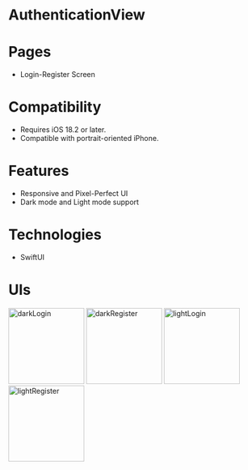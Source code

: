 # AuthenticationView

# Pages
- Login-Register Screen

# Compatibility
- Requires iOS 18.2 or later. 
- Compatible with portrait-oriented iPhone.

# Features
- Responsive and Pixel-Perfect UI
- Dark mode and Light mode support

# Technologies
- SwiftUI

# UIs

<img src="https://github.com/user-attachments/assets/1cc1fc9c-d61c-4a51-b78e-e09fdf82146e" alt="darkLogin" width="150">
<img src="https://github.com/user-attachments/assets/ccd8246d-3b82-4246-8f12-4c3507265289" alt="darkRegister" width="150">
<img src="https://github.com/user-attachments/assets/10d6cf8e-0499-452b-b05c-2e94f2d3b7c6" alt="lightLogin" width="150">
<img src="https://github.com/user-attachments/assets/56074df1-ca9e-41bc-a4d9-e87af4d90ea8" alt="lightRegister" width="150">
